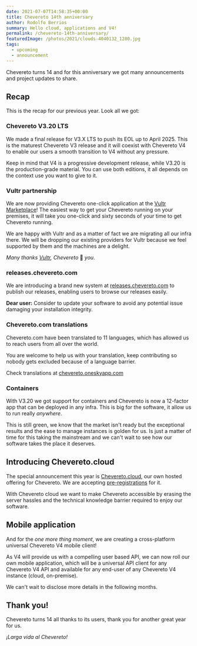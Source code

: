 ```yaml
---
date: 2021-07-07T14:58:35+00:00
title: Chevereto 14th anniversary
author: Rodolfo Berrios
summary: Hello cloud, applications and V4!
permalink: /chevereto-14th-anniversary/
featuredImage: /photos/2021/clouds-4040132_1280.jpg
tags:
  - upcoming
  - announcement
---
```

Chevereto turns 14 and for this anniversary we got many announcements and project updates to share.

## Recap

This is the recap for our previous year. Look all we got:

### Chevereto V3.20 LTS

We made a final release for V3.X LTS to push its EOL up to April 2025. This is the maturest Chevereto V3 release and it will coexist with Chevereto V4 to enable our users a smooth transition to V4 without any pressure.

Keep in mind that V4 is a progressive development release, while V3.20 is the production-grade material. You can use both editions, it all depends on the context use you want to give to it.

### Vultr partnership

We are now providing Chevereto one-click application at the [Vultr Marketplace](https://chv.to/vultr)! The easiest way to get your Chevereto running on your premises, it will take you one-click and sixty seconds of your time to get Chevereto running.

We are happy with Vultr and as a matter of fact we are migrating all our infra there. We will be dropping our existing providers for Vultr because we feel supported by them and the machines are a delight.

_Many thanks [Vultr](https://www.vultr.com/), Chevereto_ 💖 _you._

### releases.chevereto.com

We are introducing a brand new system at [releases.chevereto.com](https://releases.chevereto.com/) to publish our releases, enabling users to browse our releases easily.

**Dear user:** Consider to update your software to avoid any potential issue damaging your installation integrity.

### Chevereto.com translations

Chevereto.com have been translated to 11 languages, which has allowed us to reach users from all over the world.

You are welcome to help us with your translation, keep contributing so nobody gets excluded because of a language barrier.

Check translations at [chevereto.oneskyapp.com](https://chevereto.oneskyapp.com/collaboration/project?id=381522)

### Containers

With V3.20 we got support for containers and Chevereto is now a 12-factor app that can be deployed in any infra. This is big for the software, it allow us to run really _anywhere_.

This is still green, we know that the market isn't ready but the exceptional results and the ease to manage instances is golden for us. Is just a matter of time for this taking the mainstream and we can't wait to see how our software takes the place it deserves.

## Introducing Chevereto.cloud

The special announcement this year is [Chevereto.cloud](https://chevereto.com/cloud), our own hosted offering for Chevereto. We are accepting [pre-registrations](https://forms.gle/PTKDXEXL3Rca3LjV7) for it.

With Chevereto cloud we want to make Chevereto accessible by erasing the server hassles and the technical knowledge barrier required to enjoy our software.

## Mobile application

And for the _one more thing moment_, we are creating a cross-platform universal Chevereto V4 mobile client!

As V4 will provide us with a compelling user based API, we can now roll our own mobile application, which will be a universal API client for any Chevereto V4 API and available for any end-user of any Chevereto V4 instance (cloud, on-premise).

We can't wait to disclose more details in the following months.

## Thank you!

Chevereto turns 14 all thanks to its users, thank you for another great year for us.

_¡Larga vida al Chevereto!_
